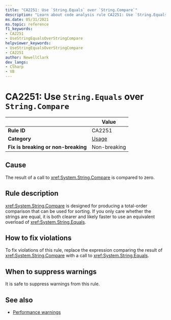 ```yaml
---
title: "CA2251: Use `String.Equals` over `String.Compare`"
description: "Learn about code analysis rule CA2251: Use `String.Equals` over `String.Compare`"
ms.date: 05/31/2021
ms.topic: reference
f1_keywords:
- CA2251
- UseStringEqualsOverStringCompare
helpviewer_keywords:
- UseStringEqualsOverStringCompare
- CA2251
author: NewellClark
dev_langs:
- CSharp
- VB
---
```

# CA2251: Use `String.Equals` over `String.Compare`

| | Value |
|-|-|
| **Rule ID** |CA2251|
| **Category** |[Usage](usage-warnings.md)|
| **Fix is breaking or non-breaking** |Non-breaking|

## Cause

The result of a call to <xref:System.String.Compare> is compared to zero.

## Rule description

<xref:System.String.Compare> is designed for producing a total-order comparison that can be used for sorting. If you only care whether the strings are equal, it is both clearer and likely faster to use an equivalent overload of <xref:System.String.Equals>.

## How to fix violations

To fix violations of this rule, replace the expression comparing the result of <xref:System.String.Compare> with a call to <xref:System.String.Equals>.

## When to suppress warnings

It is safe to suppress warnings from this rule.

## See also

- [Performance warnings](performance-warnings.md)
